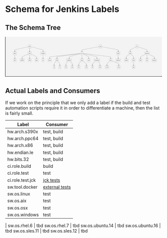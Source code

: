 # Schema for Jenkins Labels


## The Schema Tree

![Schema tree](schemaTree.jpg)

  
## Actual Labels and Consumers

If we work on the principle that we only add a label if the build and test automation scripts require it in order to differentiate a machine, then the list is fairly small.

Label | Consumer 
----------- | ----------- 
hw.arch.s390x | test, build 
hw.arch.ppc64 | test, build 
hw.arch.x86 | test, build
hw.endian.le | test, build
hw.bits.32 | test, build
ci.role.build | build
ci.role.test | test
ci.role.test.jck | [jck tests](https://ci.adoptopenjdk.net/view/JCK%20tests/)
sw.tool.docker | [external tests](https://ci.adoptopenjdk.net/view/External%20tests/)
sw.os.linux | test
sw.os.aix | test
sw.os.osx| test
sw.os.windows| test
 | 
sw.os.rhel.6 | tbd
sw.os.rhel.7 | tbd
sw.os.ubuntu.14 | tbd
sw.os.ubuntu.16 | tbd
sw.os.sles.11 | tbd
sw.os.sles.12 | tbd

